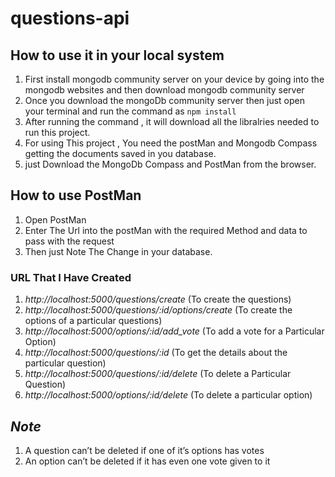 ﻿# questions-api

## How to use it in your local system

1. First install mongodb community server on your device by going into the mongodb websites and then download mongodb community server
2. Once you download the mongoDb community server then just open your terminal and run the command as `npm install`
3. After running the command , it will download all the libralries needed to run this project.
4. For using This project , You need the postMan and Mongodb Compass getting the documents saved in you database.
5. just Download the MongoDb Compass and PostMan from the browser.

## How to use PostMan

1. Open PostMan
2. Enter The Url into the postMan with the required Method and data to pass with the request
3. Then just Note The Change in your database.

### URL That I Have Created

1. _http://localhost:5000/questions/create_ (To create the questions)
2. _http://localhost:5000/questions/:id/options/create_ (To create the options of a particular questions)
3. _http://localhost:5000/options/:id/add_vote_ (To add a vote for a Particular Option)
4. _http://localhost:5000/questions/:id_ (To get the details about the particular question)
5. _http://localhost:5000/questions/:id/delete_ (To delete a Particular Question)
6. _http://localhost:5000/options/:id/delete_ (To delete a particular option)

## _Note_

1. A question can’t be deleted if one of it’s options has votes
2. An option can’t be deleted if it has even one vote given to it
